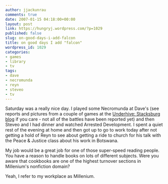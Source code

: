 ```yaml
---
author: jjackunrau
comments: true
date: 2007-01-15 04:18:00+00:00
layout: post
link: https://hungryj.wordpress.com/?p=1029
published: false
slug: on-good-days-i-add-falcon
title: on good days I add "falcon"
wordpress_id: 1029
categories:
- games
- library
- tv
tags:
- dave
- necromunda
- reyn
- steveo
- tv
---
```


Saturday was a really nice day.  I played some Necromunda at Dave's (see reports and pictures from a couple of games at the [Underhive: Stacksburg blog](http://stacksburg.blogspot.com) if you care - not all of the battles have been reported yet) and then Steveo and I had dinner and watched Arrested Development.  I spent a quiet rest of the evening at home and then got up to go to work today after not getting a hold of Reyn to see about getting a ride to church for his talk with the Peace & Justice class about his work in Botswana.  
  
My job would be a great job for one of those super-speed reading people.  You have a reason to handle books on lots of different subjects.  Were you aware that cookbooks are one of the highest turnover sections in Millenium's nonfiction domain?  
  
Yeah, I refer to my workplace as Millenium.
